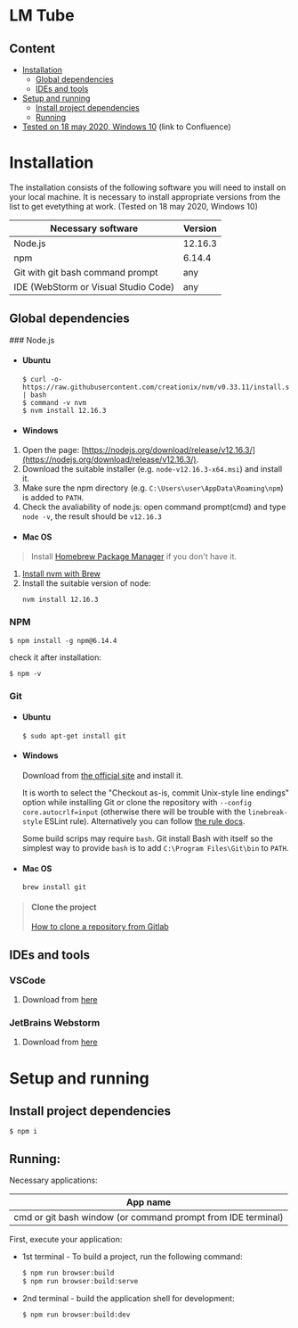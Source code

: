 # LM Tube

## Content
- <a href="#installation">Installation</a>
    - <a href="#global_dependencies">Global dependencies</a>
    - <a href="#ides">IDEs and tools</a>
- <a href="#setup_and_running">Setup and running</a>
    - [Install project dependencies](#projectdeps)
    - [Running](#run)
- <a href="https://confluence.lmru.tech/display/LOCDEV/LM+Tube">Tested on 18 may 2020, Windows 10</a> (link to Confluence)

<h1 id="installation">Installation</h1>
The installation consists of the following software you will need to install on your local machine. It is necessary to install appropriate versions from the list to get evetything at work.
(Tested on 18 may 2020, Windows 10)


| Necessary software                        | Version                                                    |
| ----------------------------------------- | ---------------------------------------------------------- |
| Node.js                                   | 12.16.3                                                    |
| npm                                       | 6.14.4                                                     |
| Git with git bash command prompt          | any                                                        |
| IDE (WebStorm or Visual Studio Code)      | any                                                        |


<h2 id="global_dependencies">Global dependencies</h2>
### Node.js

- #### Ubuntu
    ```
    $ curl -o- https://raw.githubusercontent.com/creationix/nvm/v0.33.11/install.sh | bash
    $ command -v nvm
    $ nvm install 12.16.3
    ```

- #### Windows

1. Open the page: [https://nodejs.org/download/release/v12.16.3/](https://nodejs.org/download/release/v12.16.3/).
2. Download the suitable installer (e.g. `node-v12.16.3-x64.msi`) and install it.
3. Make sure the npm directory (e.g. `C:\Users\user\AppData\Roaming\npm`) is added to `PATH`.
4. Check the avaliability of node.js: open command prompt(cmd) and type ```node -v```, the result should be ```v12.16.3```

- #### Mac OS

> Install [Homebrew Package Manager](https://brew.sh/index_ru) if you don't have it.

1. [Install nvm with Brew](http://dev.topheman.com/install-nvm-with-homebrew-to-use-multiple-versions-of-node-and-iojs-easily/)
2. Install the suitable version of node:
    ```
    nvm install 12.16.3
    ```

### NPM
```
$ npm install -g npm@6.14.4
```

check it after installation:

```
$ npm -v
```

### Git

- #### Ubuntu
    ```
    $ sudo apt-get install git
    ```

- #### Windows

    Download from [the official site](https://git-scm.com/downloads) and install it.

    It is worth to select the "Checkout as-is, commit Unix-style line endings" option while installing Git
    or clone the repository with `--config core.autocrlf=input`
    (otherwise there will be trouble with  the `linebreak-style` ESLint rule).
    Alternatively you can follow [the rule docs](http://eslint.org/docs/rules/linebreak-style#using-this-rule-with-version-control-systems).

    Some build scrips may require `bash`. Git install Bash with itself so the simplest way to provide `bash`
    is to add `C:\Program Files\Git\bin` to `PATH`.

- #### Mac OS
    ```
    brew install git
    ```
> #### Clone the project
> [How to clone a repository from Gitlab](https://docs.gitlab.com/ee/gitlab-basics/start-using-git.html#clone-a-repository)


<h2 id="ides">IDEs and tools</h2>

### VSCode
1. Download from [here](https://code.visualstudio.com/)

### JetBrains Webstorm

1. Download from [here](https://www.jetbrains.com/)

<h1 id="setup_and_running">Setup and running</h1>

<a name="projectdeps"></a>

## Install project dependencies

```
$ npm i
```

<a name="run"></a>

## Running:

Necessary applications:

| App name                                                     |
| ------------------------------------------------------------ |
| cmd or git bash window (or command prompt from IDE terminal) |

First, execute your application:

- 1st terminal - To build a project, run the following command:

    ```bash
    $ npm run browser:build
    $ npm run browser:build:serve
    ```

- 2nd terminal - build the application shell for development:

    ```
    $ npm run browser:build:dev
    ```

